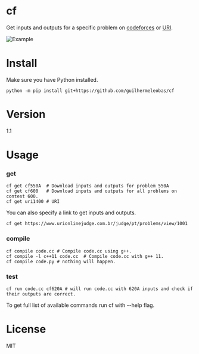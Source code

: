 # cf
Get inputs and outputs for a specific problem on [codeforces](https://www.codeforces.com) or [URI](www.urionlinejudge.com.br/).

![Example](http://i.imgur.com/ZDCb1po.png?1)

# Install

Make sure you have Python installed.
```
python -m pip install git+https://github.com/guilhermeleobas/cf
```

# Version
1.1

# Usage

### get
```
cf get cf550A  # Download inputs and outputs for problem 550A
cf get cf600   # Download inputs and outputs for all problems on contest 600.
cf get uri1400 # URI
```

You can also specify a link to get inputs and outputs.
```
cf get https://www.urionlinejudge.com.br/judge/pt/problems/view/1001
```

### compile
```
cf compile code.cc # Compile code.cc using g++.
cf compile -l c++11 code.cc  # Compile code.cc with g++ 11.
cf compile code.py # nothing will happen.
```

### test
```
cf run code.cc cf620A # will run code.cc with 620A inputs and check if their outputs are correct.
```

To get full list of available commands run cf with --help flag.

# License
MIT
